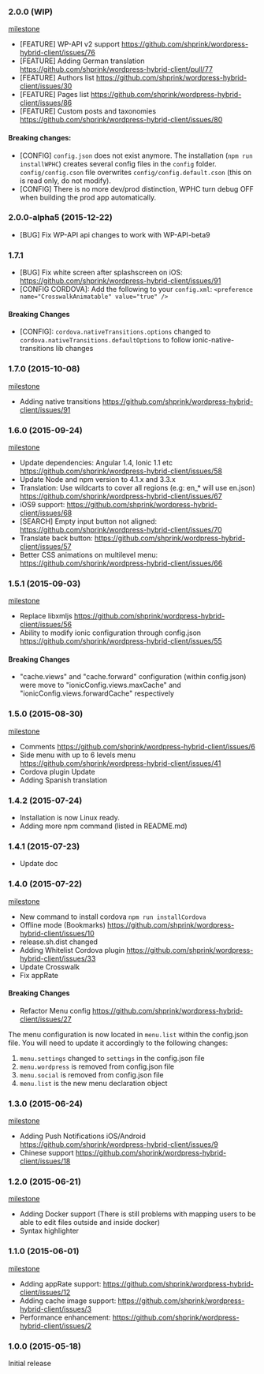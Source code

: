 <a name="2.0.0"></a>
### 2.0.0 (WIP)

[milestone](https://github.com/shprink/wordpress-hybrid-client/milestones/2.0.0)

* [FEATURE] WP-API v2 support <https://github.com/shprink/wordpress-hybrid-client/issues/76>
* [FEATURE] Adding German translation <https://github.com/shprink/wordpress-hybrid-client/pull/77>
* [FEATURE] Authors list <https://github.com/shprink/wordpress-hybrid-client/issues/30>
* [FEATURE] Pages list <https://github.com/shprink/wordpress-hybrid-client/issues/86>
* [FEATURE] Custom posts and taxonomies <https://github.com/shprink/wordpress-hybrid-client/issues/80>

#### Breaking changes:

* [CONFIG] `config.json` does not exist anymore. The installation (`npm run installWPHC`) creates several config files in the `config` folder. `config/config.cson` file overwrites `config/config.default.cson` (this on is read only, do not modify).
* [CONFIG] There is no more dev/prod distinction, WPHC turn debug OFF when building the prod app automatically.

<a name="2.0.0-alpha5"></a>
### 2.0.0-alpha5 (2015-12-22)

* [BUG] Fix WP-API api changes to work with WP-API-beta9

<a name="1.7.1"></a>
### 1.7.1

* [BUG] Fix white screen after splashscreen on iOS:  <https://github.com/shprink/wordpress-hybrid-client/issues/91>
* [CONFIG CORDOVA]: Add the following to your `config.xml`: `<preference name="CrosswalkAnimatable" value="true" />`

#### Breaking Changes

* [CONFIG]: `cordova.nativeTransitions.options` changed to `cordova.nativeTransitions.defaultOptions` to follow ionic-native-transitions lib changes

<a name="1.7.0"></a>
### 1.7.0 (2015-10-08)

[milestone](https://github.com/shprink/wordpress-hybrid-client/milestones/1.7.0)

* Adding native transitions <https://github.com/shprink/wordpress-hybrid-client/issues/91>

<a name="1.6.0"></a>
### 1.6.0 (2015-09-24)

[milestone](https://github.com/shprink/wordpress-hybrid-client/milestones/1.6.0)

* Update dependencies: Angular 1.4, Ionic 1.1 etc <https://github.com/shprink/wordpress-hybrid-client/issues/58>
* Update Node and npm version to 4.1.x and 3.3.x
* Translation: Use wildcarts to cover all regions (e.g: en_* will use en.json) <https://github.com/shprink/wordpress-hybrid-client/issues/67>
* iOS9 support: <https://github.com/shprink/wordpress-hybrid-client/issues/68>
* [SEARCH] Empty input button not aligned: <https://github.com/shprink/wordpress-hybrid-client/issues/70>
* Translate back button: <https://github.com/shprink/wordpress-hybrid-client/issues/57>
* Better CSS animations on multilevel menu: <https://github.com/shprink/wordpress-hybrid-client/issues/66>

<a name="1.5.1"></a>
### 1.5.1  (2015-09-03)

[milestone](https://github.com/shprink/wordpress-hybrid-client/milestones/1.5.1)

* Replace libxmljs <https://github.com/shprink/wordpress-hybrid-client/issues/56>
* Ability to modify ionic configuration through config.json <https://github.com/shprink/wordpress-hybrid-client/issues/55>

#### Breaking Changes

* "cache.views" and "cache.forward" configuration (within config.json) were move to "ionicConfig.views.maxCache" and "ionicConfig.views.forwardCache" respectively

<a name="1.5.0"></a>
### 1.5.0  (2015-08-30)

[milestone](https://github.com/shprink/wordpress-hybrid-client/milestones/1.5.0)

* Comments <https://github.com/shprink/wordpress-hybrid-client/issues/6>
* Side menu with up to 6 levels menu <https://github.com/shprink/wordpress-hybrid-client/issues/41>
* Cordova plugin Update
* Adding Spanish translation

<a name="1.4.2"></a>
### 1.4.2  (2015-07-24)

* Installation is now Linux ready.
* Adding more npm command (listed in README.md)

<a name="1.4.1"></a>
### 1.4.1  (2015-07-23)

* Update doc

<a name="1.4.0"></a>
### 1.4.0  (2015-07-22)

[milestone](https://github.com/shprink/wordpress-hybrid-client/milestones/1.4.0)

* New command to install cordova ```npm run installCordova```
* Offline mode (Bookmarks) <https://github.com/shprink/wordpress-hybrid-client/issues/10>
* release.sh.dist changed
* Adding Whitelist Cordova plugin  <https://github.com/shprink/wordpress-hybrid-client/issues/33>
* Update Crosswalk
* Fix appRate

#### Breaking Changes

* Refactor Menu config <https://github.com/shprink/wordpress-hybrid-client/issues/27>

The menu configuration is now located in ```menu.list``` within the config.json file. You will need to update it accordingly to the following changes:

1. ```menu.settings``` changed to ```settings``` in the config.json file
1. ```menu.wordpress``` is removed from config.json file
1. ```menu.social``` is removed from config.json file
1. ```menu.list``` is the new menu declaration object

<a name="1.3.0"></a>
### 1.3.0  (2015-06-24)

[milestone](https://github.com/shprink/wordpress-hybrid-client/milestones/1.3.0)

* Adding Push Notifications iOS/Android <https://github.com/shprink/wordpress-hybrid-client/issues/9>
* Chinese support <https://github.com/shprink/wordpress-hybrid-client/issues/18>

<a name="1.2.0"></a>
### 1.2.0  (2015-06-21)

[milestone](https://github.com/shprink/wordpress-hybrid-client/milestones/1.2.0)

* Adding Docker support (There is still problems with mapping users to be able to edit files outside and inside docker)
* Syntax highlighter

<a name="1.1.0"></a>
### 1.1.0  (2015-06-01)

[milestone](https://github.com/shprink/wordpress-hybrid-client/milestones/1.1.0)

* Adding appRate support: <https://github.com/shprink/wordpress-hybrid-client/issues/12>
* Adding cache image support: <https://github.com/shprink/wordpress-hybrid-client/issues/3>
* Performance enhancement: <https://github.com/shprink/wordpress-hybrid-client/issues/2>

<a name="1.0.0"></a>
### 1.0.0  (2015-05-18)

Initial release
